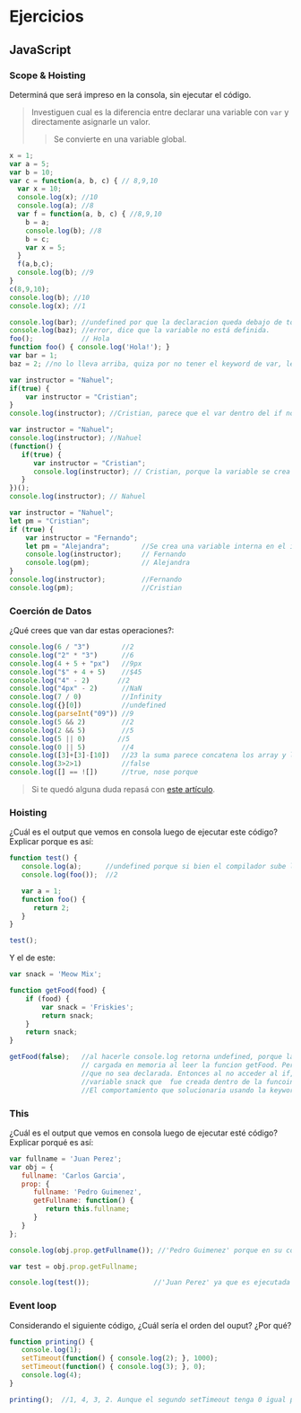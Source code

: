 
# Ejercicios

## JavaScript

### Scope & Hoisting

Determiná que será impreso en la consola, sin ejecutar el código.

> Investiguen cual es la diferencia entre declarar una variable con `var` y directamente asignarle un valor.
>> Se convierte en una variable global.

```javascript
x = 1;
var a = 5;
var b = 10;
var c = function(a, b, c) { // 8,9,10
  var x = 10;
  console.log(x); //10
  console.log(a); //8
  var f = function(a, b, c) { //8,9,10
    b = a; 
    console.log(b); //8
    b = c;
    var x = 5;
  }
  f(a,b,c);
  console.log(b); //9
}
c(8,9,10);
console.log(b); //10
console.log(x); //1
```

```javascript
console.log(bar); //undefined por que la declaracion queda debajo de todas formas
console.log(baz); //error, dice que la variable no está definida.
foo();            // Hola
function foo() { console.log('Hola!'); }
var bar = 1;
baz = 2; //no lo lleva arriba, quiza por no tener el keyword de var, let o const.
```

```javascript
var instructor = "Nahuel";
if(true) {
    var instructor = "Cristian";
}
console.log(instructor); //Cristian, parece que el var dentro del if no crea un nuevo contexto.
```

```javascript
var instructor = "Nahuel";
console.log(instructor); //Nahuel
(function() {
   if(true) {
      var instructor = "Cristian";
      console.log(instructor); // Cristian, porque la variable se crea en un nuevo contexto de ejecucion.
   }
})();
console.log(instructor); // Nahuel
```
```javascript
var instructor = "Nahuel";
let pm = "Cristian";
if (true) {
    var instructor = "Fernando";
    let pm = "Alejandra";        //Se crea una variable interna en el if
    console.log(instructor);     // Fernando
    console.log(pm);             // Alejandra
}
console.log(instructor);         //Fernando
console.log(pm);                 //Cristian 
```
### Coerción de Datos

¿Qué crees que van dar estas operaciones?:

```javascript
console.log(6 / "3")        //2
console.log("2" * "3")      //6
console.log(4 + 5 + "px")   //9px
console.log("$" + 4 + 5)    //$45
console.log("4" - 2)       //2
console.log("4px" - 2)      //NaN
console.log(7 / 0)          //Infinity
console.log({}[0])          //undefined
console.log(parseInt("09")) //9
console.log(5 && 2)         //2
console.log(2 && 5)         //5
console.log(5 || 0)        //5
console.log(0 || 5)         //4
console.log([3]+[3]-[10])   //23 la suma parece concatena los array y la resta los transforma  en numero (esto ultimo solo si tiene 1 solo elemento, de lo contrario devulve NaN)
console.log(3>2>1)          //false
console.log([] == ![])      //true, nose porque
```

> Si te quedó alguna duda repasá con [este artículo](http://javascript.info/tutorial/object-conversion).


### Hoisting

¿Cuál es el output que vemos en consola luego de ejecutar este código? Explicar porque es así:

```javascript
function test() {
   console.log(a);      //undefined porque si bien el compilador sube las declaracion, las variables no se puede usar hasta su inicializacion.
   console.log(foo());  //2

   var a = 1;
   function foo() {
      return 2;
   }
}

test();
```

Y el de este:

```javascript
var snack = 'Meow Mix';

function getFood(food) {
    if (food) {
        var snack = 'Friskies';
        return snack;
    }
    return snack;
}

getFood(false);   //al hacerle console.log retorna undefined, porque la keyword var del snack dentro del if es
                  // cargada en memoria al leer la funcion getFood. Pero no puede ser usada hasta
                  //que no sea declarada. Entonces al no acceder al if, el return final devuelve el valor de la
                  //variable snack que  fue creada dentro de la funcoins getFood.
                  //El comportamiento que solucionaria usando la keyword let ya que estas tienen scope de bloque.
```               


### This

¿Cuál es el output que vemos en consola luego de ejecutar esté código? Explicar porqué es así:

```javascript
var fullname = 'Juan Perez';
var obj = {
   fullname: 'Carlos Garcia',
   prop: {
      fullname: 'Pedro Guimenez',
      getFullname: function() {
         return this.fullname;
      }
   }
};

console.log(obj.prop.getFullname()); //'Pedro Guimenez' porque en su contexto la propiedad está dentro de prop.

var test = obj.prop.getFullname;

console.log(test());                //'Juan Perez' ya que es ejecutada afuera del objeto y su contexto pasa a ser el mismo que donde es ejecutada la funcion.
```

### Event loop

Considerando el siguiente código, ¿Cuál sería el orden del ouput? ¿Por qué?

```javascript
function printing() {
   console.log(1);
   setTimeout(function() { console.log(2); }, 1000);
   setTimeout(function() { console.log(3); }, 0);
   console.log(4);
}

printing();  //1, 4, 3, 2. Aunque el segundo setTimeout tenga 0 igual pasa al stack con el de 1s
```
